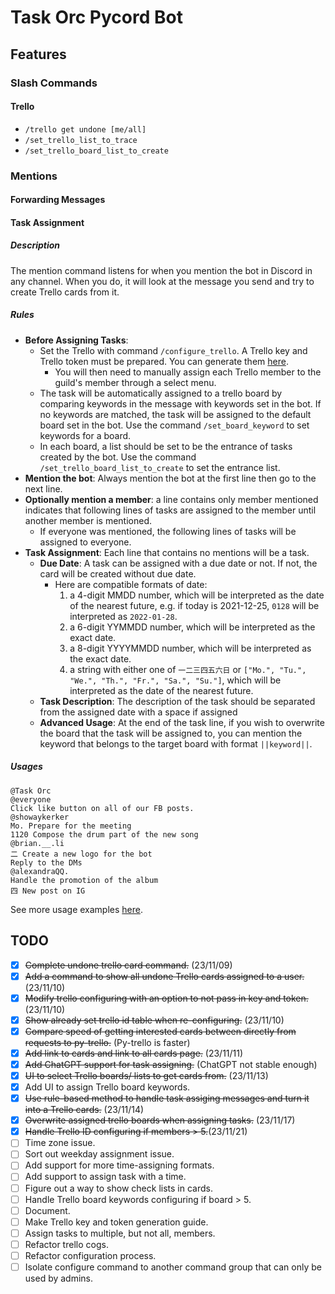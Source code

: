 # Task Orc Pycord Bot

## Features
### Slash Commands
#### Trello

* `/trello get undone [me/all]`
* `/set_trello_list_to_trace`
* `/set_trello_board_list_to_create`

### Mentions
#### Forwarding Messages
#### Task Assignment
##### Description
The mention command listens for when you mention the bot in Discord in any channel. When you do, it will look at the message you send and try to create Trello cards from it.

##### Rules
* **Before Assigning Tasks**:
	* Set the Trello with command `/configure_trello`. A Trello key and Trello token must be prepared. You can generate them [here](https://developer.atlassian.com/cloud/trello/).
		* You will then need to manually assign each Trello member to the guild's member through a select menu.
	* The task will be automatically assigned to a trello board by comparing keywords in the message with keywords set in the bot. If no keywords are matched, the task will be assigned to the default board set in the bot. Use the command `/set_board_keyword` to set keywords for a board.
	* In each board, a list should be set to be the entrance of tasks created by the bot. Use the command `/set_trello_board_list_to_create` to set the entrance list.
* **Mention the bot**: Always mention the bot at the first line then go to the next line.
* **Optionally mention a member**: a line contains only member mentioned indicates that following lines of tasks are assigned to the member until another member is mentioned.
	* If everyone was mentioned, the following lines of tasks will be assigned to everyone.
* **Task Assignment**: Each line that contains no mentions will be a task.
	* **Due Date**: A task can be assigned with a due date or not. If not, the card will be created without due date. 
		* Here are compatible formats of date:
			1. a 4-digit MMDD number, which will be interpreted as the date of the nearest future, e.g. if today is 2021-12-25, `0128` will be interpreted as `2022-01-28`.
			2. a 6-digit YYMMDD number, which will be interpreted as the exact date.
			3. a 8-digit YYYYMMDD number, which will be interpreted as the exact date.
			4. a string with either one of `一二三四五六日` or `["Mo.", "Tu.", "We.", "Th.", "Fr.", "Sa.", "Su."]`, which will be interpreted as the date of the nearest future.
	* **Task Description**: The description of the task should be separated from the assigned date with a space if assigned
	* **Advanced Usage**: At the end of the task line, if you wish to overwrite the board that the task will be assigned to, you can mention the keyword that belongs to the target board with format `||keyword||`.

##### Usages
```
@Task Orc
@everyone
Click like button on all of our FB posts.
@showaykerker
Mo. Prepare for the meeting
1120 Compose the drum part of the new song
@brian.__.li
二 Create a new logo for the bot
Reply to the DMs
@alexandraQQ.
Handle the promotion of the album
四 New post on IG
```
See more usage examples [here](./task_assignment_usages.md).



## TODO

- [x] ~~Complete undone trello card command.~~ (23/11/09)
- [x] ~~Add a command to show all undone Trello cards assigned to a user.~~ (23/11/10)
- [x] ~~Modify trello configuring with an option to not pass in key and token.~~ (23/11/10)
- [x] ~~Show already set trello id table when re-configuring.~~ (23/11/10)
- [x] ~~Compare speed of getting interested cards between directly from requests to py-trello.~~ (Py-trello is faster)
- [x] ~~Add link to cards and link to all cards page.~~ (23/11/11)
- [x] ~~Add ChatGPT support for task assigning.~~ (ChatGPT not stable enough)
- [x] ~~UI to select Trello boards/ lists to get cards from.~~ (23/11/13)
- [x] Add UI to assign Trello board keywords.
- [x] ~~Use rule-based method to handle task assiging messages and turn it into a Trello cards.~~ (23/11/14)
- [x] ~~Overwrite assigned trello boards when assigning tasks.~~ (23/11/17)
- [X] ~~Handle Trello ID configuring if members > 5.~~(23/11/21)
- [ ] Time zone issue.
- [ ] Sort out weekday assignment issue.
- [ ] Add support for more time-assigning formats.
- [ ] Add support to assign task with a time.
- [ ] Figure out a way to show check lists in cards.
- [ ] Handle Trello board keywords configuring if board > 5.
- [ ] Document.
- [ ] Make Trello key and token generation guide.
- [ ] Assign tasks to multiple, but not all, members.
- [ ] Refactor trello cogs.
- [ ] Refactor configuration process.
- [ ] Isolate configure command to another command group that can only be used by admins.